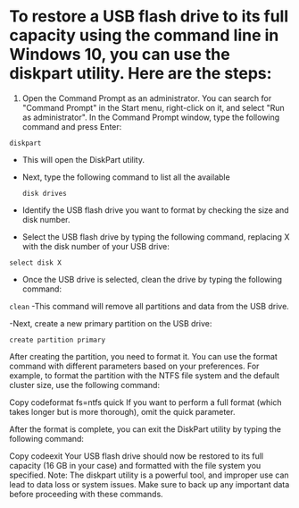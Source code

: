 # To restore a USB flash drive to its full capacity using the command line in Windows 10, you can use the diskpart utility. Here are the steps:

1. Open the Command Prompt as an administrator. You can search for "Command Prompt" in the Start menu, right-click on it, and select "Run as administrator".
In the Command Prompt window, type the following command and press Enter:


```diskpart```

- This will open the DiskPart utility.

- Next, type the following command to list all the available
  
  ```disk drives```


- Identify the USB flash drive you want to format by checking the size and disk number.

- Select the USB flash drive by typing the following command, replacing X with the disk number of your USB drive:



```select disk X```

- Once the USB drive is selected, clean the drive by typing the following command:
  

```clean```
-This command will remove all partitions and data from the USB drive.

-Next, create a new primary partition on the USB drive:



```create partition primary```

After creating the partition, you need to format it. You can use the format command with different parameters based on your preferences. For example, to format the partition with the NTFS file system and the default cluster size, use the following command:

Copy codeformat fs=ntfs quick
If you want to perform a full format (which takes longer but is more thorough), omit the quick parameter.

After the format is complete, you can exit the DiskPart utility by typing the following command:

Copy codeexit
Your USB flash drive should now be restored to its full capacity (16 GB in your case) and formatted with the file system you specified.
Note: The diskpart utility is a powerful tool, and improper use can lead to data loss or system issues. Make sure to back up any important data before proceeding with these commands.
